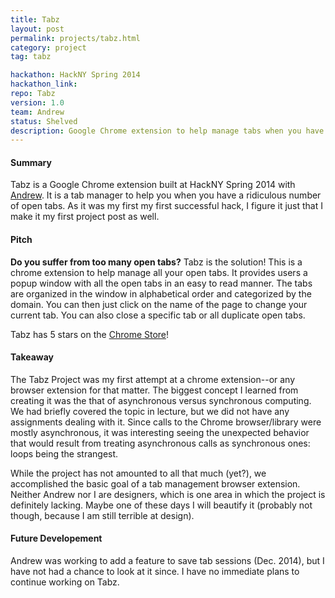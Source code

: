 ```yaml
---
title: Tabz
layout: post
permalink: projects/tabz.html
category: project
tag: tabz

hackathon: HackNY Spring 2014
hackathon_link:
repo: Tabz
version: 1.0
team: Andrew
status: Shelved
description: Google Chrome extension to help manage tabs when you have a lot open
---
```


#### Summary
Tabz is a Google Chrome extension built at HackNY Spring 2014 with [Andrew](http://github.com/batboa). It is a tab manager to help you when you have a ridiculous number of open tabs. As it was my first my first successful hack, I figure it just that I make it my first project post as well.

#### Pitch
 __Do you suffer from too many open tabs?__
Tabz is the solution! This is a chrome extension to help manage all your open tabs. It provides users a popup window with all the open tabs in an easy to read manner. The tabs are organized in the window in alphabetical order and categorized by the domain. You can then just click on the name of the page to change your current tab. You can also close a specific tab or all duplicate open tabs.

Tabz has 5 stars on the [Chrome Store](https://chrome.google.com/webstore/detail/tabz/inneckpdjbcjkpijhomijlmddbailhcd?hl=en-US)!

#### Takeaway
The Tabz Project was my first attempt at a chrome extension--or any browser extension for that matter. The biggest concept I learned from creating it was the that of asynchronous versus synchronous computing. We had briefly covered the topic in lecture, but we did not have any assignments dealing with it. Since calls to the Chrome browser/library were mostly asynchronous, it was interesting seeing the unexpected behavior that would result from treating asynchronous calls as synchronous ones: loops being the strangest.

While the project has not amounted to all that much (yet?), we accomplished the basic goal of a tab management browser extension. Neither Andrew nor I are designers, which is one area in which the project is definitely lacking. Maybe one of these days I will beautify it (probably not though, because I am still terrible at design).

#### Future Developement
Andrew was working to add a feature to save tab sessions (Dec. 2014), but I have not had a chance to look at it since. I have no immediate plans to continue working on Tabz.
